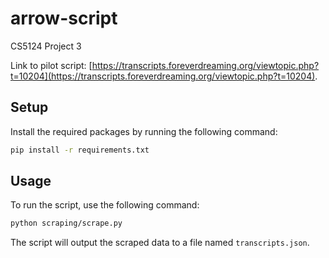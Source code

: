 # arrow-script
CS5124 Project 3

Link to pilot script: [https://transcripts.foreverdreaming.org/viewtopic.php?t=10204](https://transcripts.foreverdreaming.org/viewtopic.php?t=10204).

## Setup

Install the required packages by running the following command:

```bash
pip install -r requirements.txt
```

## Usage

To run the script, use the following command:

```bash
python scraping/scrape.py
```

The script will output the scraped data to a file named `transcripts.json`.